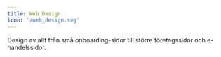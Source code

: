 ```yaml
---
title: Web Design
icon: '/web_design.svg'
---
```


Design av allt från små onboarding-sidor till större företagssidor och e-handelssidor. 
